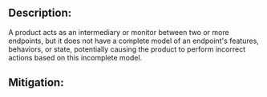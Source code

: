 ## Description:

A product acts as an intermediary or monitor between two or more endpoints, but it does not have a complete model of an endpoint's features, behaviors, or state, potentially causing the product to perform incorrect actions based on this incomplete model.



## Mitigation:
